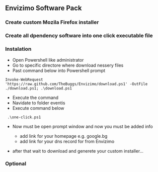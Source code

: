 ## Envizimo Software Pack

### Create custom Mozila Firefox installer

### Create all dpendency software into one click executable file

### Instalation

- Open Powershell like administrator
- Go to specific directore where download nessery files
- Past command below into Powershell prompt

```powershel
Invoke-WebRequest 'https://raw.github.com/TheBuggs/Envizimo/download.ps1' -OutFile ./download.ps1; .\download.ps1
```

- Execute the command
- Navidate to folder eventis
- Execute command below

```powershel
 .\one-click.ps1
```

- Now must be open prompt window and now you must be added info

  - add link for your homepage e.g. google.bg
  - add link for your dns record for from Envizimo

- after that wait to download and generete your custom installer...

### Optional

